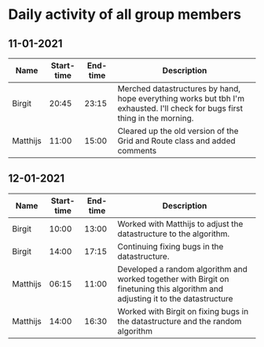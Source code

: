 # Daily activity of all group members

## 11-01-2021

| Name | Start-time | End-time | Description |
| --- | --- | --- | --- |
| Birgit | 20:45 | 23:15 | Merched datastructures by hand, hope everything works but tbh I'm exhausted. I'll check for bugs first thing in the morning. |
| Matthijs | 11:00 | 15:00 | Cleared up the old version of the Grid and Route class and added comments

## 12-01-2021

| Name | Start-time | End-time | Description |
| --- | --- | --- | --- |
| Birgit | 10:00 | 13:00 | Worked with Matthijs to adjust the datastructure to the algorithm. |
| Birgit | 14:00 | 17:15 | Continuing fixing bugs in the datastructure. |
| Matthijs | 06:15 | 11:00 | Developed a random algorithm and worked together with Birgit on finetuning this algorithm and adjusting it to the datastructure |
| Matthijs | 14:00 | 16:30 | Worked with Birgit on fixing bugs in the datastructure and the random algorithm |
